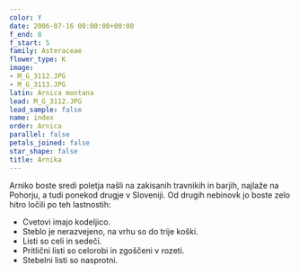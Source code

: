 ```yaml
---
color: Y
date: 2006-07-16 00:00:00+00:00
f_end: 8
f_start: 5
family: Asteraceae
flower_type: K
image:
- M_G_3112.JPG
- M_G_3113.JPG
latin: Arnica montana
lead: M_G_3112.JPG
lead_sample: false
name: index
order: Arnica
parallel: false
petals_joined: false
star_shape: false
title: Arnika
---
```

Arniko boste sredi poletja našli na zakisanih travnikih in barjih, najlaže na Pohorju, a tudi ponekod drugje v Sloveniji. Od drugih nebinovk jo boste zelo hitro ločili po teh lastnostih:

-   Cvetovi imajo kodeljico.
-   Steblo je nerazvejeno, na vrhu so do trije koški.
-   Listi so celi in sedeči.
-   Pritlični listi so celorobi in zgoščeni v rozeti.
-   Stebelni listi so nasprotni.
